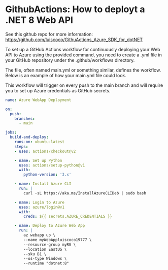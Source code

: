 # GithubActions: How to deployt a .NET 8 Web API

See this github repo for more information: https://github.com/luiscoco/GithuActions_Azure_SDK_for_dotNET

To set up a GitHub Actions workflow for continuously deploying your Web API to Azure using the provided command, you need to create a .yml file in your GitHub repository under the .github/workflows directory. 

The file, often named main.yml or something similar, defines the workflow. Below is an example of how your main.yml file could look. 

This workflow will trigger on every push to the main branch and will require you to set up Azure credentials as GitHub secrets.

```yaml
name: Azure WebApp Deployment

on:
  push:
    branches:
      - main

jobs:
  build-and-deploy:
    runs-on: ubuntu-latest
    steps:
    - uses: actions/checkout@v2

    - name: Set up Python
      uses: actions/setup-python@v1
      with:
        python-version: '3.x'

    - name: Install Azure CLI
      run: |
        curl -sL https://aka.ms/InstallAzureCLIDeb | sudo bash

    - name: Login to Azure
      uses: azure/login@v1
      with:
        creds: ${{ secrets.AZURE_CREDENTIALS }}

    - name: Deploy to Azure Web App
      run: |
        az webapp up \
        --name myWebAppluiscoco19777 \
        --resource-group myRG \
        --location EastUS \
        --sku B1 \
        --os-type Windows \
        --runtime "dotnet:8"
```
